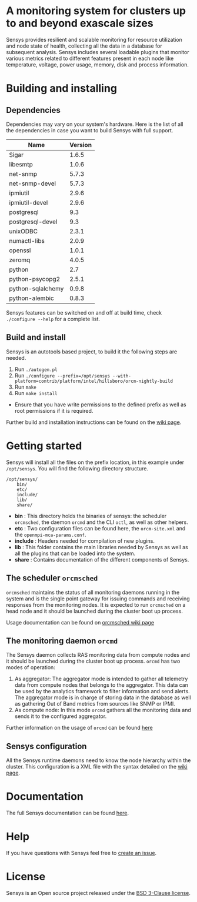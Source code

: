 <!--

Copyright (c) 2013-2017 Intel Corporation. All rights reserved

$COPYRIGHT$

Additional copyrights may follow

$HEADER$

===========================================================================
-->

# A monitoring system for clusters up to and beyond exascale sizes

Sensys provides resilient and scalable monitoring for resource utilization and node state of health, collecting all the data in a database for subsequent analysis. Sensys includes several loadable plugins that monitor various metrics related to different features present in each node like temperature, voltage, power usage, memory, disk and process information.

# Building and installing

## Dependencies

Dependencies may vary on your system's hardware. Here is the list of all the dependencies in case you want to build Sensys with full support.

Name | Version
-----|--------
Sigar | 1.6.5
libesmtp | 1.0.6
net-snmp | 5.7.3
net-snmp-devel | 5.7.3
ipmiutil | 2.9.6
ipmiutil-devel | 2.9.6
postgresql | 9.3
postgresql-devel | 9.3
unixODBC | 2.3.1
numactl-libs | 2.0.9
openssl | 1.0.1
zeromq | 4.0.5
python | 2.7
python-psycopg2 | 2.5.1
python-sqlalchemy | 0.9.8
python-alembic | 0.8.3

Sensys features can be switched on and off at build time, check `./configure --help` for a complete list.

## Build and install

Sensys is an autotools based project, to build it the following steps are needed.

1. Run ```./autogen.pl```
2. Run ```./configure --prefix=/opt/sensys --with-platform=contrib/platform/intel/hillsboro/orcm-nightly-build```
3. Run ```make```
4. Run ```make install```
  - Ensure that you have write permissions to the defined prefix as well as root permissions if it is required.

Further build and installation instructions can be found on the [wiki page](https://github.com/intel-ctrlsys/sensys/wiki/2.1-Sensys-Build-and-Installation).

# Getting started

Sensys will install all the files on the prefix location, in this example under ```/opt/sensys```. You will find the following directory structure.

```
/opt/sensys/
    bin/
    etc/
    include/
    lib/
    share/
```

- **bin** : This directory holds the binaries of sensys: the scheduler ```orcmsched```, the daemon ```orcmd``` and the CLI ```octl```, as well as other helpers.
- **etc** : Two configuration files can be found here, the ```orcm-site.xml``` and the ```openmpi-mca-params.conf```.
- **include** : Headers needed for compilation of new plugins.
- **lib** : This folder contains the main libraries needed by Sensys as well as all the plugins that can be loaded into the system.
- **share** : Contains documentation of the different components of Sensys.

## The scheduler ```orcmsched```

```orcmsched``` maintains the status of all monitoring daemons running in the system and is the single point gateway for issuing commands and receiving responses from the monitoring nodes. It is expected to run ```orcmsched``` on a head node and it should be launched during the cluster boot up process.

Usage documentation can be found on [orcmsched wiki page](https://github.com/intel-ctrlsys/sensys/wiki/3.3-orcmsched)

## The monitoring daemon ```orcmd```

The Sensys daemon collects RAS monitoring data from compute nodes and it should be launched during the cluster boot up process. ```orcmd``` has two modes of operation:

1. As aggregator: The aggregator mode is intended to gather all telemetry data from compute nodes that belongs to the aggregator. This data can be used by the analytics framework to filter information and send alerts. The aggregator mode is in charge of storing data in the database as well as gathering Out of Band metrics from sources like SNMP or IPMI.
1. As compute node: In this mode ```orcmd``` gathers all the monitoring data and sends it to the configured aggregator.

Further information on the usage of ```orcmd``` can be found [here](https://github.com/intel-ctrlsys/sensys/wiki/3.2-orcmd)

## Sensys configuration

All the Sensys runtime daemons need to know the node hierarchy within the cluster. This configuration is a XML file with the syntax detailed on the [wiki page](https://github.com/intel-ctrlsys/sensys/wiki/3.4-Sensys-CFGI-User-Guide).

# Documentation
The full Sensys documentation can be found [here](https://github.com/intel-ctrlsys/sensys/wiki).

# Help
If you have questions with Sensys feel free to [create an issue](https://github.com/intel-ctrlsys/sensys/issues/new).

# License
Sensys is an Open source project released under the [BSD 3-Clause license](LICENSE).
